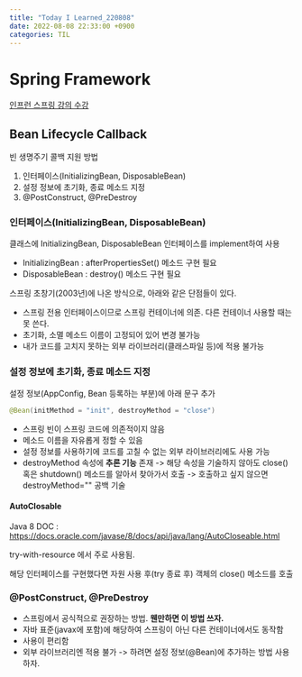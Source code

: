 ```yaml
---
title: "Today I Learned_220808"
date: 2022-08-08 22:33:00 +0900
categories: TIL
---
```


# Spring Framework
[인프런 스프링 강의 수강](https://www.inflearn.com/course/%EC%8A%A4%ED%94%84%EB%A7%81-%ED%95%B5%EC%8B%AC-%EC%9B%90%EB%A6%AC-%EA%B8%B0%EB%B3%B8%ED%8E%B8/dashboard)

## Bean Lifecycle Callback
빈 생명주기 콜백 지원 방법
1. 인터페이스(InitializingBean, DisposableBean)
2. 설정 정보에 초기화, 종료 메소드 지정
3. @PostConstruct, @PreDestroy

### 인터페이스(InitializingBean, DisposableBean)
클래스에 InitializingBean, DisposableBean 인터페이스를 implement하여 사용

- InitializingBean : afterPropertiesSet() 메소드 구현 필요
- DisposableBean : destroy() 메소드 구현 필요

스프링 초창기(2003년)에 나온 방식으로, 아래와 같은 단점들이 있다.
- 스프링 전용 인터페이스이므로 스프링 컨테이너에 의존. 다른 컨테이너 사용할 때는 못 쓴다.
- 초기화, 소멸 메소드 이름이 고정되어 있어 변경 불가능
- 내가 코드를 고치지 못하는 외부 라이브러리(클래스파일 등)에 적용 불가능

### 설정 정보에 초기화, 종료 메소드 지정
설정 정보(AppConfig, Bean 등록하는 부분)에 아래 문구 추가
```Java
@Bean(initMethod = "init", destroyMethod = "close")
```

- 스프링 빈이 스프링 코드에 의존적이지 않음
- 메소드 이름을 자유롭게 정할 수 있음
- 설정 정보를 사용하기에 코드를 고칠 수 없는 외부 라이브러리에도 사용 가능
- destroyMethod 속성에 **추론 기능** 존재 -> 해당 속성을 기술하지 않아도 close() 혹은 shutdown() 메소드를 알아서 찾아가서 호출 -> 호출하고 싶지 않으면 destroyMethod="" 공백 기술
  
#### AutoClosable
Java 8 DOC : https://docs.oracle.com/javase/8/docs/api/java/lang/AutoCloseable.html

try-with-resource 에서 주로 사용됨.

해당 인터페이스를 구현했다면 자원 사용 후(try 종료 후) 객체의 close() 메소드를 호출

### @PostConstruct, @PreDestroy
- 스프링에서 공식적으로 권장하는 방법. **웬만하면 이 방법 쓰자.**
- 자바 표준(javax에 포함)에 해당하여 스프링이 아닌 다른 컨테이너에서도 동작함
- 사용이 편리함
- 외부 라이브러리엔 적용 불가 -> 하려면 설정 정보(@Bean)에 추가하는 방법 사용하자.